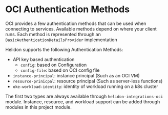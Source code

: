 # OCI Authentication Methods

OCI provides a few authentication methods that can be used when connecting to services.
Available methods depend on where your client runs.
Each method is represented through an `BasicAuthenticationDetailsProvider` implementation

Helidon supports the following Authentication Methods:

- API key based authentication
  - `config`: based on Configuration
  - `config-file`: based on OCI config file
- `instance-principal`: instance principal (Such as an OCI VM)
- `resource-prinicpal`: resource principal (Such as server-less functions)
- `oke-workload-identity`: identity of workload running on a k8s cluster

The first two types are always available through `helidon-integrations-oci` module.
Instance, resource, and workload support can be added through modules in this project module.
